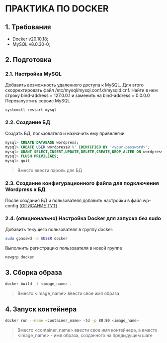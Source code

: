 # ПРАКТИКА ПО DOCKER

## 1. Требования
- Docker v20.10.18;
- MySQL v8.0.30-0;

## 2. Подготовка

### 2.1. Настройка MySQL
Добавить возможность удаленного доступа к MySQL. Для этого скорректировать файл /etc/mysql/mysql.conf.d/mysqld.cnf.
Найти в нем строку bind-address = 127.0.0.1 и заменить на bind-address = 0.0.0.0
Перезапустить сервис MySQL
```bash
systemctl restart mysql
```

### 2.2. Создание БД
Создать БД, пользователя и назначить ему привелегии 

```sql
mysql> CREATE DATABASE wordpress;
mysql> CREATE USER wordpress@'%' IDENTIFIED BY '<your-password>';
mysql> GRANT SELECT,INSERT,UPDATE,DELETE,CREATE,DROP,ALTER ON wordpress.* TO wordpress@'%';
mysql> FLUSH PRIVILEGES;
mysql> quit
```
> Вместо <your-password> ввести пароль для БД

### 2.3. Создание конфигурационного файла для подключения Wordpress к БД
После создания БД и пользователя добавить настройки в файл wp-config ([ОПИСАНИЕ ТУТ](https://ubuntu.com/tutorials/install-and-configure-wordpress#6-configure-wordpress-to-connect-to-the-database)).

### 2.4. (опиционально) Настройка Docker для запуска без sudo
Добавить текущего пользователя в группу docker:
```bash
sudo gpasswd -a $USER docker
```
Выполнить регистрацию пользователя в новой группе
```bash
newgrp docker
```
## 3. Сборка образа
```bash
docker build -t <image_name> .
```
> Вместо <image_name> ввести свое имя образа

## 4. Запуск контейнера
```bash
docker run --name <container_name> -td -p 80:80 <image_name>
```
> Вместо <container_name> ввести свое имя контейнера, а вместо <image_name> - имя образа, созданного на предыдущем шаге
